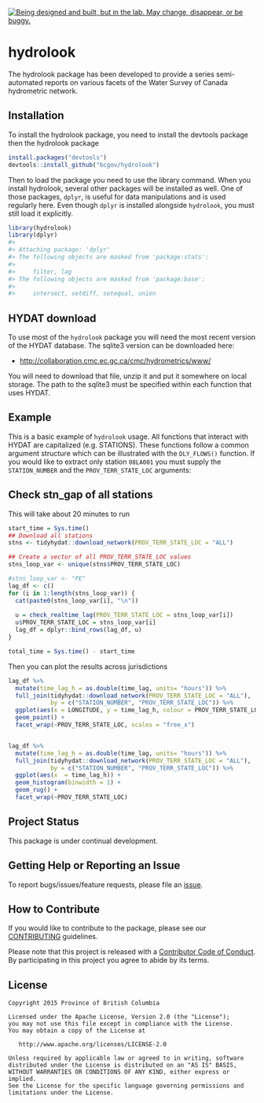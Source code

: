 <a rel="Exploration" href="https://github.com/BCDevExchange/docs/blob/master/discussion/projectstates.md"><img alt="Being designed and built, but in the lab. May change, disappear, or be buggy." style="border-width:0" src="https://assets.bcdevexchange.org/images/badges/exploration.svg" title="Being designed and built, but in the lab. May change, disappear, or be buggy." /></a>

<!-- README.md is generated from README.Rmd. Please edit that file -->
hydrolook
=========

The hydrolook package has been developed to provide a series semi-automated reports on various facets of the Water Survey of Canada hydrometric network.

Installation
------------

To install the hydrolook package, you need to install the devtools package then the hydrolook package

``` r
install.packages("devtools")
devtools::install_github("bcgov/hydrolook")
```

Then to load the package you need to use the library command. When you install hydrolook, several other packages will be installed as well. One of those packages, `dplyr`, is useful for data manipulations and is used regularly here. Even though `dplyr` is installed alongside `hydrolook`, you must still load it explicitly.

``` r
library(hydrolook)
library(dplyr)
#> 
#> Attaching package: 'dplyr'
#> The following objects are masked from 'package:stats':
#> 
#>     filter, lag
#> The following objects are masked from 'package:base':
#> 
#>     intersect, setdiff, setequal, union
```

HYDAT download
--------------

To use most of the `hydrolook` package you will need the most recent version of the HYDAT database. The sqlite3 version can be downloaded here:

-   <http://collaboration.cmc.ec.gc.ca/cmc/hydrometrics/www/>

You will need to download that file, unzip it and put it somewhere on local storage. The path to the sqlite3 must be specified within each function that uses HYDAT.

Example
-------

This is a basic example of `hydrolook` usage. All functions that interact with HYDAT are capitalized (e.g. STATIONS). These functions follow a common argument structure which can be illustrated with the `DLY_FLOWS()` function. If you would like to extract only station `08LA001` you must supply the `STATION_NUMBER` and the `PROV_TERR_STATE_LOC` arguments:

Check stn\_gap of all stations
------------------------------

This will take about 20 minutes to run

``` r
start_time = Sys.time()
## Download all stations
stns <- tidyhydat::download_network(PROV_TERR_STATE_LOC = "ALL")

## Create a vector of all PROV_TERR_STATE_LOC values
stns_loop_var <- unique(stns$PROV_TERR_STATE_LOC)

#stns_loop_var <- "PE"
lag_df <- c()
for (i in 1:length(stns_loop_var)) {
  cat(paste0(stns_loop_var[i], "\n"))
  
  u = check_realtime_lag(PROV_TERR_STATE_LOC = stns_loop_var[i])
  u$PROV_TERR_STATE_LOC = stns_loop_var[i]
  lag_df = dplyr::bind_rows(lag_df, u)
}

total_time = Sys.time() - start_time
```

Then you can plot the results across jurisdictions

``` r
lag_df %>%
  mutate(time_lag_h = as.double(time_lag, units= "hours")) %>%
  full_join(tidyhydat::download_network(PROV_TERR_STATE_LOC = "ALL"), 
            by = c("STATION_NUMBER", "PROV_TERR_STATE_LOC")) %>%
  ggplot(aes(x = LONGITUDE, y = time_lag_h, colour = PROV_TERR_STATE_LOC)) +
  geom_point() +
  facet_wrap(~PROV_TERR_STATE_LOC, scales = "free_x")


lag_df %>%
  mutate(time_lag_h = as.double(time_lag, units= "hours")) %>%
  full_join(tidyhydat::download_network(PROV_TERR_STATE_LOC = "ALL"), 
            by = c("STATION_NUMBER", "PROV_TERR_STATE_LOC")) %>%
  ggplot(aes(x  = time_lag_h)) +
  geom_histogram(binwidth = 1) +
  geom_rug() +
  facet_wrap(~PROV_TERR_STATE_LOC)
```

Project Status
--------------

This package is under continual development.

Getting Help or Reporting an Issue
----------------------------------

To report bugs/issues/feature requests, please file an [issue](https://github.com/bcgov/hydrolook/issues/).

How to Contribute
-----------------

If you would like to contribute to the package, please see our [CONTRIBUTING](CONTRIBUTING.md) guidelines.

Please note that this project is released with a [Contributor Code of Conduct](CODE_OF_CONDUCT.md). By participating in this project you agree to abide by its terms.

License
-------

    Copyright 2015 Province of British Columbia

    Licensed under the Apache License, Version 2.0 (the "License");
    you may not use this file except in compliance with the License.
    You may obtain a copy of the License at 

       http://www.apache.org/licenses/LICENSE-2.0

    Unless required by applicable law or agreed to in writing, software
    distributed under the License is distributed on an "AS IS" BASIS,
    WITHOUT WARRANTIES OR CONDITIONS OF ANY KIND, either express or implied.
    See the License for the specific language governing permissions and
    limitations under the License.
